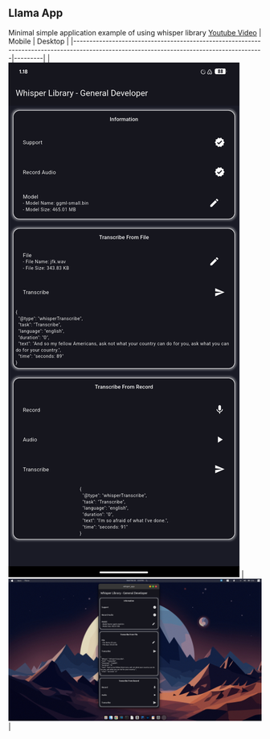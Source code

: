 ## Llama App
    
Minimal simple application example of using whisper library [Youtube Video](https://youtu.be/U-5EDMk0UgE) 
| Mobile                                                                                                                                  | Desktop |
|-----------------------------------------------------------------------------------------------------------------------------------------|---------|
| [![](https://raw.githubusercontent.com/General-Developer/llama_library/refs/heads/main/assets/examples/llama_app/mobile.png)](https://youtu.be/U-5EDMk0UgE) | [![](https://raw.githubusercontent.com/General-Developer/llama_library/refs/heads/main/assets/examples/llama_app/desktop.png)](https://youtu.be/U-5EDMk0UgE)        |

